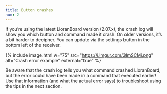 ```yaml
---
title: Button crashes
num: 2
---
```


If you’re using the latest LioranBoard version (2.07.x), the crash log will show you which button and command made it crash. On older versions, it’s a bit harder to decipher. You can update via the settings button in the bottom left of the receiver.

{% include image.html w="75" src="https://i.imgur.com/3lmSCMi.png" alt="Crash error example" external="true" %}

Be aware that the crash log tells you what command crashed LioranBoard, but the error could have been made in a command that executed earlier! Use that information (and what the actual error says) to troubleshoot using the tips in the next section.
